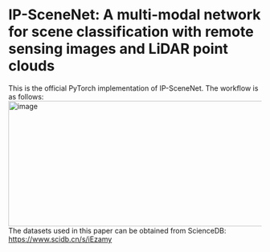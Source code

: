 # IP-SceneNet: A multi-modal network for scene classification with remote sensing images and LiDAR point clouds

This is the official PyTorch implementation of IP-SceneNet. The workflow is as follows:
<img width="688" height="250" alt="image" src="https://github.com/user-attachments/assets/3feafdd8-2955-436e-ac23-6f3657247c70" />
The datasets used in this paper can be obtained from ScienceDB: https://www.scidb.cn/s/iEzamy
